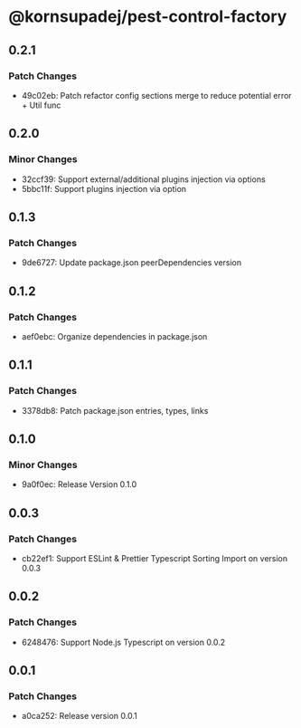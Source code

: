# @kornsupadej/pest-control-factory

## 0.2.1

### Patch Changes

- 49c02eb: Patch refactor config sections merge to reduce potential error + Util func

## 0.2.0

### Minor Changes

- 32ccf39: Support external/additional plugins injection via options
- 5bbc11f: Support plugins injection via option

## 0.1.3

### Patch Changes

- 9de6727: Update package.json peerDependencies version

## 0.1.2

### Patch Changes

- aef0ebc: Organize dependencies in package.json

## 0.1.1

### Patch Changes

- 3378db8: Patch package.json entries, types, links

## 0.1.0

### Minor Changes

- 9a0f0ec: Release Version 0.1.0

## 0.0.3

### Patch Changes

- cb22ef1: Support ESLint & Prettier Typescript Sorting Import on version 0.0.3

## 0.0.2

### Patch Changes

- 6248476: Support Node.js Typescript on version 0.0.2

## 0.0.1

### Patch Changes

- a0ca252: Release version 0.0.1
